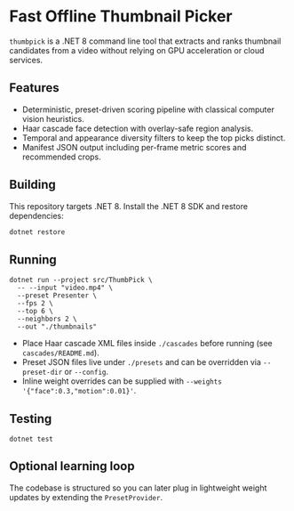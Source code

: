 # Fast Offline Thumbnail Picker

`thumbpick` is a .NET 8 command line tool that extracts and ranks thumbnail candidates from a video without relying on GPU acceleration or cloud services.

## Features

- Deterministic, preset-driven scoring pipeline with classical computer vision heuristics.
- Haar cascade face detection with overlay-safe region analysis.
- Temporal and appearance diversity filters to keep the top picks distinct.
- Manifest JSON output including per-frame metric scores and recommended crops.

## Building

This repository targets .NET 8. Install the .NET 8 SDK and restore dependencies:

```bash
dotnet restore
```

## Running

```
dotnet run --project src/ThumbPick \
  -- --input "video.mp4" \
  --preset Presenter \
  --fps 2 \
  --top 6 \
  --neighbors 2 \
  --out "./thumbnails"
```

- Place Haar cascade XML files inside `./cascades` before running (see `cascades/README.md`).
- Preset JSON files live under `./presets` and can be overridden via `--preset-dir` or `--config`.
- Inline weight overrides can be supplied with `--weights '{"face":0.3,"motion":0.01}'`.

## Testing

```
dotnet test
```

## Optional learning loop

The codebase is structured so you can later plug in lightweight weight updates by extending the `PresetProvider`.
